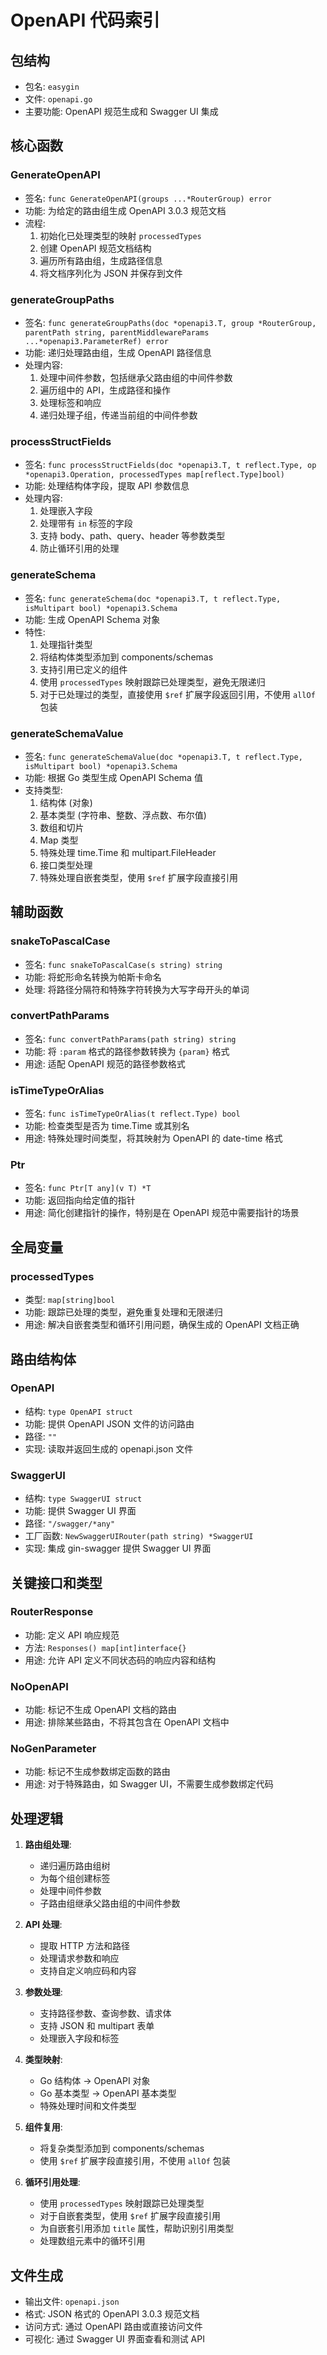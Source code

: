 # OpenAPI 代码索引

## 包结构
- 包名: `easygin`
- 文件: `openapi.go`
- 主要功能: OpenAPI 规范生成和 Swagger UI 集成

## 核心函数

### GenerateOpenAPI
- 签名: `func GenerateOpenAPI(groups ...*RouterGroup) error`
- 功能: 为给定的路由组生成 OpenAPI 3.0.3 规范文档
- 流程:
  1. 初始化已处理类型的映射 `processedTypes`
  2. 创建 OpenAPI 规范文档结构
  3. 遍历所有路由组，生成路径信息
  4. 将文档序列化为 JSON 并保存到文件

### generateGroupPaths
- 签名: `func generateGroupPaths(doc *openapi3.T, group *RouterGroup, parentPath string, parentMiddlewareParams ...*openapi3.ParameterRef) error`
- 功能: 递归处理路由组，生成 OpenAPI 路径信息
- 处理内容:
  1. 处理中间件参数，包括继承父路由组的中间件参数
  2. 遍历组中的 API，生成路径和操作
  3. 处理标签和响应
  4. 递归处理子组，传递当前组的中间件参数

### processStructFields
- 签名: `func processStructFields(doc *openapi3.T, t reflect.Type, op *openapi3.Operation, processedTypes map[reflect.Type]bool)`
- 功能: 处理结构体字段，提取 API 参数信息
- 处理内容:
  1. 处理嵌入字段
  2. 处理带有 `in` 标签的字段
  3. 支持 body、path、query、header 等参数类型
  4. 防止循环引用的处理

### generateSchema
- 签名: `func generateSchema(doc *openapi3.T, t reflect.Type, isMultipart bool) *openapi3.Schema`
- 功能: 生成 OpenAPI Schema 对象
- 特性:
  1. 处理指针类型
  2. 将结构体类型添加到 components/schemas
  3. 支持引用已定义的组件
  4. 使用 `processedTypes` 映射跟踪已处理类型，避免无限递归
  5. 对于已处理过的类型，直接使用 `$ref` 扩展字段返回引用，不使用 `allOf` 包装

### generateSchemaValue
- 签名: `func generateSchemaValue(doc *openapi3.T, t reflect.Type, isMultipart bool) *openapi3.Schema`
- 功能: 根据 Go 类型生成 OpenAPI Schema 值
- 支持类型:
  1. 结构体 (对象)
  2. 基本类型 (字符串、整数、浮点数、布尔值)
  3. 数组和切片
  4. Map 类型
  5. 特殊处理 time.Time 和 multipart.FileHeader
  6. 接口类型处理
  7. 特殊处理自嵌套类型，使用 `$ref` 扩展字段直接引用

## 辅助函数

### snakeToPascalCase
- 签名: `func snakeToPascalCase(s string) string`
- 功能: 将蛇形命名转换为帕斯卡命名
- 处理: 将路径分隔符和特殊字符转换为大写字母开头的单词

### convertPathParams
- 签名: `func convertPathParams(path string) string`
- 功能: 将 `:param` 格式的路径参数转换为 `{param}` 格式
- 用途: 适配 OpenAPI 规范的路径参数格式

### isTimeTypeOrAlias
- 签名: `func isTimeTypeOrAlias(t reflect.Type) bool`
- 功能: 检查类型是否为 time.Time 或其别名
- 用途: 特殊处理时间类型，将其映射为 OpenAPI 的 date-time 格式

### Ptr
- 签名: `func Ptr[T any](v T) *T`
- 功能: 返回指向给定值的指针
- 用途: 简化创建指针的操作，特别是在 OpenAPI 规范中需要指针的场景

## 全局变量

### processedTypes
- 类型: `map[string]bool`
- 功能: 跟踪已处理的类型，避免重复处理和无限递归
- 用途: 解决自嵌套类型和循环引用问题，确保生成的 OpenAPI 文档正确

## 路由结构体

### OpenAPI
- 结构: `type OpenAPI struct`
- 功能: 提供 OpenAPI JSON 文件的访问路由
- 路径: `""`
- 实现: 读取并返回生成的 openapi.json 文件

### SwaggerUI
- 结构: `type SwaggerUI struct`
- 功能: 提供 Swagger UI 界面
- 路径: `"/swagger/*any"`
- 工厂函数: `NewSwaggerUIRouter(path string) *SwaggerUI`
- 实现: 集成 gin-swagger 提供 Swagger UI 界面

## 关键接口和类型

### RouterResponse
- 功能: 定义 API 响应规范
- 方法: `Responses() map[int]interface{}`
- 用途: 允许 API 定义不同状态码的响应内容和结构

### NoOpenAPI
- 功能: 标记不生成 OpenAPI 文档的路由
- 用途: 排除某些路由，不将其包含在 OpenAPI 文档中

### NoGenParameter
- 功能: 标记不生成参数绑定函数的路由
- 用途: 对于特殊路由，如 Swagger UI，不需要生成参数绑定代码

## 处理逻辑

1. **路由组处理**:
   - 递归遍历路由组树
   - 为每个组创建标签
   - 处理中间件参数
   - 子路由组继承父路由组的中间件参数

2. **API 处理**:
   - 提取 HTTP 方法和路径
   - 处理请求参数和响应
   - 支持自定义响应码和内容

3. **参数处理**:
   - 支持路径参数、查询参数、请求体
   - 支持 JSON 和 multipart 表单
   - 处理嵌入字段和标签

4. **类型映射**:
   - Go 结构体 → OpenAPI 对象
   - Go 基本类型 → OpenAPI 基本类型
   - 特殊处理时间和文件类型

5. **组件复用**:
   - 将复杂类型添加到 components/schemas
   - 使用 `$ref` 扩展字段直接引用，不使用 `allOf` 包装

6. **循环引用处理**:
   - 使用 `processedTypes` 映射跟踪已处理类型
   - 对于自嵌套类型，使用 `$ref` 扩展字段直接引用
   - 为自嵌套引用添加 `title` 属性，帮助识别引用类型
   - 处理数组元素中的循环引用

## 文件生成

- 输出文件: `openapi.json`
- 格式: JSON 格式的 OpenAPI 3.0.3 规范文档
- 访问方式: 通过 OpenAPI 路由或直接访问文件
- 可视化: 通过 Swagger UI 界面查看和测试 API